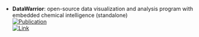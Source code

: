 - **DataWarrior**: open-source data visualization and analysis program with embedded chemical intelligence (standalone)  
	[![Publication](https://img.shields.io/badge/Publication-Citations:1183-blue?style=for-the-badge&logo=bookstack)](https://doi.org/10.1021/ci500588j)  
	[![Link](https://img.shields.io/badge/Link-online-brightgreen?style=for-the-badge&logo=cachet&logoColor=65FF8F)](http://www.openmolecules.org/datawarrior/download.html)  

